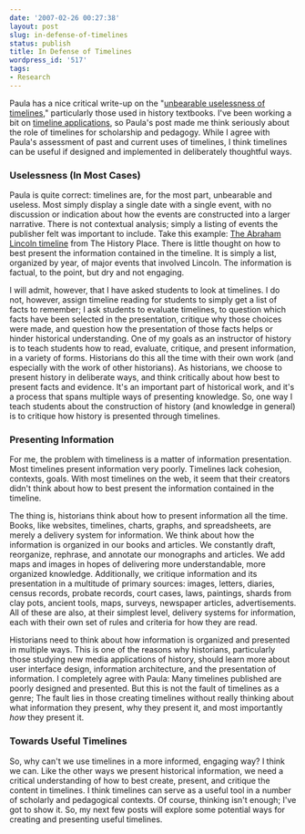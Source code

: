 ```yaml
---
date: '2007-02-26 00:27:38'
layout: post
slug: in-defense-of-timelines
status: publish
title: In Defense of Timelines
wordpress_id: '517'
tags:
- Research
---
```


Paula has a nice critical write-up on the "[unbearable uselessness of timelines](http://historytalk.typepad.com/basic/2007/02/the_unbearable_.html)," particularly those used in history textbooks. I've been working a bit on [timeline applications](http://clioweb.org/archive/2006/05/04/css-based-timelines/), so Paula's post made me think seriously about the role of timelines for scholarship and pedagogy. While I agree with Paula's assessment of past and current uses of timelines, I think timelines can be useful if designed and implemented in deliberately thoughtful ways.




### Uselessness (In Most Cases)




Paula is quite correct: timelines are, for the most part, unbearable and useless. Most simply display a single date with a single event, with no discussion or indication about how the events are constructed into a larger narrative. There is not contextual analysis; simply a listing of events the publisher felt was important to include. Take this example: [The Abraham Lincoln timeline](http://www.historyplace.com/lincoln/index.html) from The History Place. There is little thought on how to best present the information contained in the timeline. It is simply a list, organized by year, of major events that involved Lincoln. The information is factual, to the point, but dry and not engaging.




I will admit, however, that I have asked students to look at timelines. I do not, however, assign timeline reading for students to simply get a list of facts to remember; I ask students to evaluate timelines, to question which facts have been selected in the presentation, critique why those choices were made, and question how the presentation of those facts helps or hinder historical understanding. One of my goals as an instructor of history is to teach students how to read, evaluate, critique, and present information, in a variety of forms. Historians do this all the time with their own work (and especially with the work of other historians). As historians, we choose to present history in deliberate ways, and think critically about how best to present facts and evidence. It's an important part of historical work, and it's a process that spans multiple ways of presenting knowledge. So, one way I teach students about the construction of history (and knowledge in general) is to critique how history is presented through timelines.




### Presenting Information




For me, the problem with timeliness is a matter of information presentation. Most timelines present information very poorly. Timelines lack cohesion, contexts, goals. With most timelines on the web, it seem that their creators didn't think about how to best present the information contained in the timeline.




The thing is, historians think about how to present information all the time. Books, like websites, timelines, charts, graphs, and spreadsheets, are merely a delivery system for information. We think about how the information is organized in our books and articles. We constantly draft, reorganize, rephrase, and annotate our monographs and articles. We add maps and images in hopes of delivering more understandable, more organized knowledge. Additionally, we critique information and its presentation in a multitude of primary sources: images, letters, diaries, census records, probate records, court cases, laws, paintings, shards from clay pots, ancient tools, maps, surveys, newspaper articles, advertisements. All of these are also, at their simplest level, delivery systems for information, each with their own set of rules and criteria for how they are read.




Historians need to think about how information is organized and presented in multiple ways. This is one of the reasons why historians, particularly those studying new media applications of history, should learn more about user interface design, information architecture, and the presentation of information. I completely agree with Paula: Many timelines published are poorly designed and presented. But this is not the fault of timelines as a genre; The fault lies in those creating timelines without really thinking about what information they present, why they present it, and most importantly _how_ they present it.




### Towards Useful Timelines




So, why can't we use timelines in a more informed, engaging way? I think we can. Like the other ways we present historical information, we need a critical understanding of how to best create, present, and critique the content in timelines. I think timelines can serve as a useful tool in a number of scholarly and pedagogical contexts. Of course, thinking isn't enough; I've got to show it. So, my next few posts will explore some potential ways for creating and presenting useful timelines.
